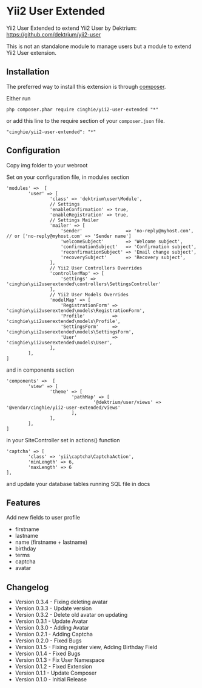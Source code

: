# Yii2 User Extended
Yii2 User Extended to extend Yii2 User by Dektrium: https://github.com/dektrium/yii2-user

This is not an standalone module to manage users but a module to extend Yii2 User extension.

Installation
-----------------

The preferred way to install this extension is through [composer](http://getcomposer.org/download/).

Either run

```
php composer.phar require cinghie/yii2-user-extended "*"
```

or add this line to the require section of your `composer.json` file.

```
"cinghie/yii2-user-extended": "*"
```

Configuration
-----------------

Copy img folder to your webroot

Set on your configuration file, in modules section

```
'modules' =>  [
        'user' => [
                'class' => 'dektrium\user\Module',
				// Settings
				'enableConfirmation' => true,
				'enableRegistration' => true,
				// Settings Mailer
				'mailer' => [
					'sender'                => 'no-reply@myhost.com', // or ['no-reply@myhost.com' => 'Sender name']
					'welcomeSubject'        => 'Welcome subject',
					'confirmationSubject'   => 'Confirmation subject',
					'reconfirmationSubject' => 'Email change subject',
					'recoverySubject'       => 'Recovery subject',
				],
                // Yii2 User Controllers Overrides
				'controllerMap' => [
					'settings' => 'cinghie\yii2userextended\controllers\SettingsController'
				],
				// Yii2 User Models Overrides
				'modelMap' => [
					'RegistrationForm' => 'cinghie\yii2userextended\models\RegistrationForm',
					'Profile'          => 'cinghie\yii2userextended\models\Profile',
					'SettingsForm'     => 'cinghie\yii2userextended\models\SettingsForm',
					'User'             => 'cinghie\yii2userextended\models\User',
				],
        ],
]
```

and in components section

```
'components' =>  [
        'view' => [
                'theme' => [
                        'pathMap' => [
                                '@dektrium/user/views' => '@vendor/cinghie/yii2-user-extended/views'
                        ],
                ],
        ],
]
```

in your SiteController set in actions() function

```
'captcha' => [
        'class' => 'yii\captcha\CaptchaAction',
        'minLength' => 6,
        'maxLength' => 6
],
```

and update your database tables running SQL file in docs

Features
-----------------

Add new fields to user profile
<ul>
  <li>firstname</li>
  <li>lastname</li>
  <li>name (firstname + lastname)</li>  
  <li>birthday</li>
  <li>terms</li>
  <li>captcha</li>
  <li>avatar</li>  
</ul>

Changelog
-----------------

<ul>
  <li>Version 0.3.4 - Fixing deleting avatar</li>
  <li>Version 0.3.3 - Update version</li>
  <li>Version 0.3.2 - Delete old avatar on updating</li>
  <li>Version 0.3.1 - Update Avatar</li>
  <li>Version 0.3.0 - Adding Avatar</li>
  <li>Version 0.2.1 - Adding Captcha</li>
  <li>Version 0.2.0 - Fixed Bugs</li>
  <li>Version 0.1.5 - Fixing register view, Adding Birthday Field</li>
  <li>Version 0.1.4 - Fixed Bugs</li>
  <li>Version 0.1.3 - Fix User Namespace</li>
  <li>Version 0.1.2 - Fixed Extension</li>
  <li>Version 0.1.1 - Update Composer</li>
  <li>Version 0.1.0 - Initial Release</li>
</ul>
